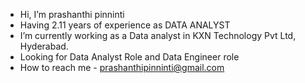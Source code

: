 - Hi, I’m prashanthi pinninti
- Having 2.11 years of experience as DATA ANALYST
- I’m currently working as a Data analyst in KXN Technology Pvt Ltd, Hyderabad.
- Looking for Data Analyst Role and Data Engineer role
- How to reach me - prashanthipinninti@gmail.com



